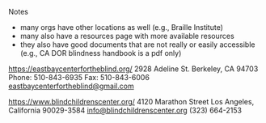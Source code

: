 Notes
+ many orgs have other locations as well (e.g., Braille Institute)
+ many also have a resources page with more available resources
+ they also have good documents that are not really or easily accessible (e.g., CA DOR blindness handbook is a pdf only)

https://eastbaycenterfortheblind.org/
2928 Adeline St.
Berkeley, CA 94703
Phone:   510-843-6935
Fax:   510-843-6006
eastbaycenterfortheblind@gmail.com

https://www.blindchildrenscenter.org/
4120 Marathon Street
Los Angeles, California 90029-3584
info@blindchildrenscenter.org
(323) 664-2153


